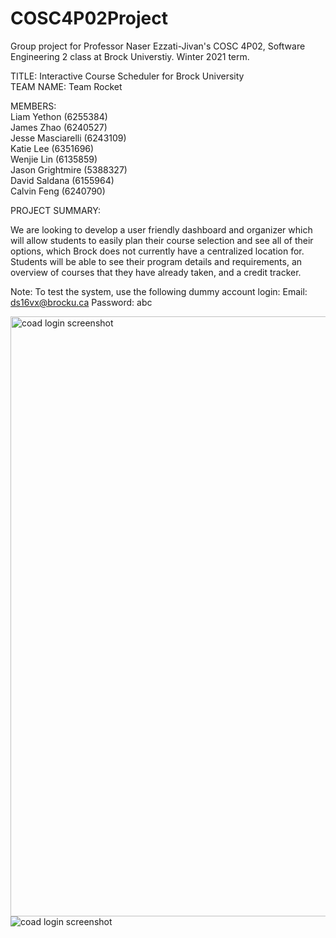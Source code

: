# COSC4P02Project
Group project for Professor Naser Ezzati-Jivan's COSC 4P02, Software Engineering 2 class at Brock Universtiy.
Winter 2021 term.

TITLE: Interactive Course Scheduler for Brock University<br>
TEAM NAME: Team Rocket<br>

MEMBERS: <br>
Liam Yethon (6255384)<br>
James Zhao (6240527)<br>
Jesse Masciarelli (6243109)<br>
Katie Lee (6351696)<br>
Wenjie Lin (6135859)<br>
Jason Grightmire (5388327)<br>
David Saldana (6155964)<br>
Calvin Feng (6240790)<br>

PROJECT SUMMARY:

We are looking to develop a user friendly dashboard and organizer which will allow students to easily plan their course selection and see all of their options, which Brock does not currently have a centralized location for. Students will be able to see their program details and requirements, an overview of courses that they have already taken, and a credit tracker.

Note: To test the system, use the following dummy account login: 
Email: ds16vx@brocku.ca 
Password: abc

<img width="960" alt="coad login screenshot" src="https://user-images.githubusercontent.com/46304793/150377148-70425215-0331-44c1-999a-c14d45cbe152.png">

<img alt="coad login screenshot" src="https://user-images.githubusercontent.com/46304793/150378976-219ebbda-7821-4d28-8149-1222437f3e5d.png">

